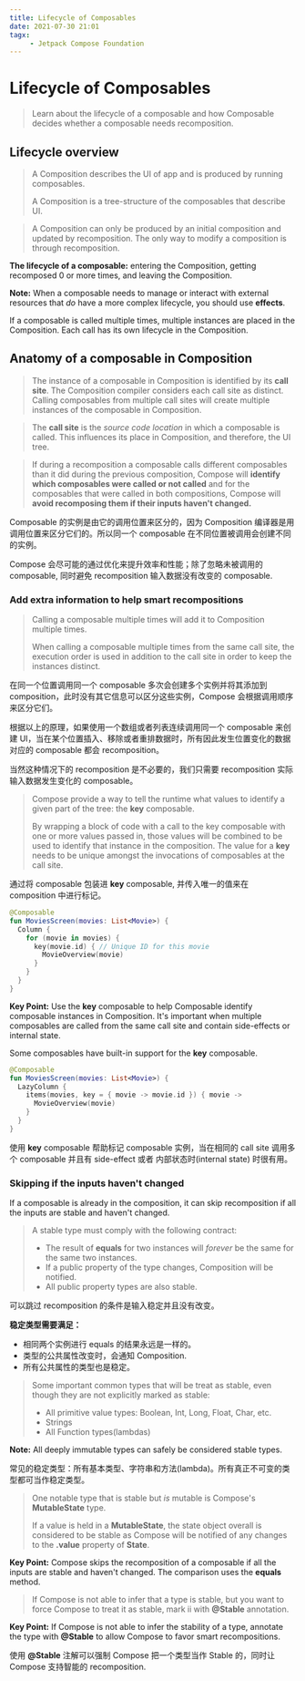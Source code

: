 ```yaml
---
title: Lifecycle of Composables
date: 2021-07-30 21:01
tagx: 
     - Jetpack Compose Foundation
---
```


# Lifecycle of Composables

> Learn about the lifecycle of a composable and how Composable decides whether a composable needs recomposition.

## Lifecycle overview

> A Composition describes the UI of app and is produced by running composables.
>
> A Composition is a tree-structure of the composables that describe UI.

> A Composition can only be produced by an initial composition and updated by recomposition. The only way to modify a composition is through recomposition.

 **The lifecycle of a composable:** entering the Composition, getting recomposed 0 or more times, and leaving the Composition.

**Note:** When a composable needs to manage or interact with external resources that *do* have a more complex lifecycle, you should use **effects**.

If a composable is called multiple times, multiple instances are placed in the Composition. Each call has its own lifecycle in the Composition.

## Anatomy of a composable in Composition

> The instance of a composable in Composition is identified by its **call site**. The Composition compiler considers each call site as distinct. Calling composables from multiple call sites will create multiple instances of the composable in Composition.

> The **call site** is the *source code location* in which a composable is called. This influences its place in Composition, and therefore, the UI tree.

> If during a recomposition a composable calls different composables than it did during the previous composition, Compose will **identify which composables were called or not called** and for the composables that were called in both compositions, Compose will **avoid recomposing them if their inputs haven't changed.**

Composable 的实例是由它的调用位置来区分的，因为 Composition 编译器是用调用位置来区分它们的。所以同一个 composable 在不同位置被调用会创建不同的实例。

Compose 会尽可能的通过优化来提升效率和性能；除了忽略未被调用的 composable, 同时避免 recomposition 输入数据没有改变的 composable.

### Add extra information to help smart recompositions

> Calling a composable multiple times will add it to Composition multiple times.
>
> When calling a composable multiple times from the same call site, the execution order is used in addition to the call site in order to keep the instances distinct.

在同一个位置调用同一个 composable 多次会创建多个实例并将其添加到 composition，此时没有其它信息可以区分这些实例，Compose 会根据调用顺序来区分它们。

根据以上的原理，如果使用一个数组或者列表连续调用同一个 composable 来创建 UI，当在某个位置插入、移除或者重排数据时，所有因此发生位置变化的数据对应的 composable 都会 recomposition。

当然这种情况下的 recomposition 是不必要的，我们只需要 recomposition 实际输入数据发生变化的 composable。

> Compose provide a way to tell the runtime what values to identify a given part of the tree: the **key** composable.
>
> By wrapping a block of code with a call to the key composable with one or more values passed in, those values will be combined to be used to identify that instance in the composition. The value for a **key** needs to be unique amongst the invocations of composables at the call site.

通过将 composable 包装进 **key** composable, 并传入唯一的值来在 composition 中进行标记。

```kotlin
@Composable
fun MoviesScreen(movies: List<Movie>) {
  Column {
    for (movie in movies) {
      key(movie.id) { // Unique ID for this movie
        MovieOverview(movie)
      }
    }
  }
}
```

**Key Point:** Use the **key** composable to help Composable identify composable instances in Composition. It's important when multiple composables are called from the same call site and contain side-effects or internal state.

Some composables have built-in support for the **key** composable. 

```kotlin
@Composable
fun MoviesScreen(movies: List<Movie>) {
  LazyColumn {
    items(movies, key = { movie -> movie.id }) { movie ->
      MovieOverview(movie)
    }
  }
}
```

使用 **key** composable 帮助标记 composable 实例，当在相同的 call site 调用多个 composable 并且有 side-effect 或者 内部状态时(internal state) 时很有用。

### Skipping if the inputs haven't changed

If a composable is already in the composition, it can skip recomposition if all the inputs are stable and haven't changed.

> A stable type must comply with the following contract:
>
> - The result of **equals** for two instances will *forever* be the same for the same two instances.
> - If a public property of the type changes, Composition will be notified. 
> - All public property types are also stable.

可以跳过 recomposition 的条件是输入稳定并且没有改变。

**稳定类型需要满足：**

- 相同两个实例进行 equals 的结果永远是一样的。
- 类型的公共属性改变时，会通知 Composition.
- 所有公共属性的类型也是稳定。

> Some important common types that will be treat as stable, even though they are not explicitly marked as stable:
>
> - All primitive value types: Boolean, Int, Long, Float, Char, etc.
> - Strings
> - All Function types(lambdas)

**Note:** All deeply immutable types can safely be considered stable types.

常见的稳定类型：所有基本类型、字符串和方法(lambda)。所有真正不可变的类型都可当作稳定类型。

> One notable type that is stable but *is* mutable is Compose's **MutableState** type.
>
> If a value is held in a **MutableState**, the state object overall is considered to be stable as Compose will be notified of any changes to the **.value** property of **State**.

**Key Point:** Compose skips the recomposition of a composable if all the inputs are stable and haven't changed. The comparison uses the **equals** method.

> If Compose is not able to infer that a type is stable, but you want to force Compose to treat it as stable, mark ii with **@Stable** annotation.

**Key Point:** If Compose is not able to infer the stability of a type, annotate the type with **@Stable** to allow Compose to favor smart recompositions.

使用 **@Stable** 注解可以强制 Compose 把一个类型当作 Stable 的，同时让 Compose 支持智能的 recomposition.